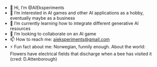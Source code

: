 - 👋 Hi, I’m @AIEksperiments
- 👀 I’m interested in AI games and other AI applications as a hobby, eventually maybe as a business
- 🌱 I’m currently learning how to integrate different generative AI resources
- 💞️ I’m looking to collaborate on an AI game
- 📫 How to reach me: aieksperiments@gmail.com
- ⚡ Fun fact about me: Norwegian, funnily enough. About the world: Flowers have electrical fields that discharge when a bee has visited it (cred: D.Attenborough)

<!---
AIEksperiments/AIEksperiments is a ✨ special ✨ repository because its `README.md` (this file) appears on your GitHub profile.
You can click the Preview link to take a look at your changes.
--->
